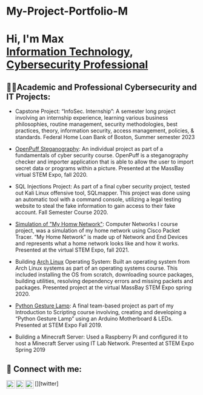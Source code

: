 # My-Project-Portfolio-M
<h1>Hi, I'm Max <br/><a href="https://github.com/joshmadakor1">Information Technology</a>, <a href="https://www.linkedin.com/in/joshmadakor/">Cybersecurity Professional</a> <a href="https://www.youtube.com/c/joshmadakor"></a></h1>

<h2>👨‍💻Academic and Professional Cybersecurity and IT Projects:</h2>

- Capstone Project: “InfoSec. Internship”: A semester long project involving an internship experience, learning various business philosophies, routine management, security methodologies, best practices, theory, information security, access management, policies, & standards. Federal Home Loan Bank of Boston, Summer semester 2023

- [OpenPuff Steganography](https://youtu.be/62st1m6ZdW8): An individual project as part of a fundamentals of cyber security course. OpenPuff is a steganography checker and importer application that is able to allow the user to import secret data or programs within a picture. Presented at the MassBay virtual STEM Expo, fall 2020.

- SQL Injections Project: As part of a final cyber security project, tested out Kali Linux offensive tool, SQLmapper. This project was done using an automatic tool with a command console, utilizing a legal testing website to steal the fake information to gain access to their fake account. Fall Semester Course 2020. 

- [Simulation of "My Homw Network"](https://youtu.be/aBRcQ8n086Q): Computer Networks I course project, was a simulation of my home network using Cisco Packet Tracer. “My Home Network” is made up of Network and End Devices and represents what a home network looks like and how it works.  Presented at the virtual STEM Expo, fall 2021.

- Building [Arch Linux](https://youtu.be/QJKEK6ZK0qQ) Operating System: Built an operating system from Arch Linux systems as part of an operating systems course. This included installing the OS from scratch, downloading source packages, building utilities, resolving dependency errors and missing packets and packages. Presented project at the virtual MassBay STEM Expo spring 2020.

- [Python Gesture Lamp](https://youtube.com/shorts/Fr10d4d7gOI?feature=share): A final team-based project as part of my Introduction to Scripting course involving, creating and developing a “Python Gesture Lamp” using an Arduino Motherboard & LEDs. Presented at STEM Expo Fall 2019. 
  
- Building a Minecraft Server: Used a Raspberry Pi and configured it to host a Minecraft Server using IT Lab Network. Presented at STEM Expo Spring 2019

<h2> 🤳 Connect with me:</h2>

[<img align="left" alt="Max | YouTube" width="22px" src="https://cdn.jsdelivr.net/npm/simple-icons@v3/icons/youtube.svg" />][youtube]
[<img align="left" alt="Max | Twitter" width="22px" src="https://cdn.jsdelivr.net/npm/simple-icons@v3/icons/twitter.svg" />][twitter]
[<img align="left" alt="Max | LinkedIn" width="22px" src="https://cdn.jsdelivr.net/npm/simple-icons@v3/icons/linkedin.svg" />][linkedin]


[X]: https://twitter.com/NavaaMax
[youtube]: https://www.youtube.com/channel/UCS_L_cQLDWPNrWS5nKgvkkw
[linkedin]: https://www.linkedin.com/in/max-navarrette/

<!--
**joshmadakor1/joshmadakor1** is a ✨ _special_ ✨ repository because its `README.md` (this file) appears on your GitHub profile.

Here are some ideas to get you started:

- 🔭 I’m currently working on ...
- 🌱 I’m currently learning ...
- 👯 I’m looking to collaborate on ...
- 🤔 I’m looking for help with ...
- 💬 Ask me about ...
- 📫 How to reach me: ...
- 😄 Pronouns: ...
- ⚡ Fun fact: ...
-->
